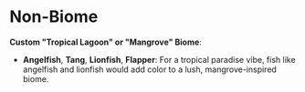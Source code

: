 # Non-Biome

**Custom "Tropical Lagoon" or "Mangrove" Biome**:

* **Angelfish**, **Tang**, **Lionfish**, **Flapper**: For a tropical paradise vibe, fish like angelfish and lionfish would add color to a lush, mangrove-inspired biome.

